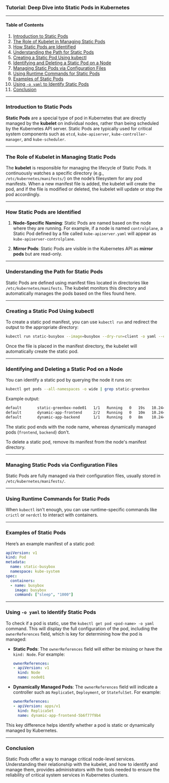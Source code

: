 ### Tutorial: Deep Dive into Static Pods in Kubernetes

---

#### Table of Contents
1. [Introduction to Static Pods](#introduction-to-static-pods)
2. [The Role of Kubelet in Managing Static Pods](#the-role-of-kubelet-in-managing-static-pods)
3. [How Static Pods are Identified](#how-static-pods-are-identified)
4. [Understanding the Path for Static Pods](#understanding-the-path-for-static-pods)
5. [Creating a Static Pod Using kubectl](#creating-a-static-pod-using-kubectl)
6. [Identifying and Deleting a Static Pod on a Node](#identifying-and-deleting-a-static-pod-on-a-node)
7. [Managing Static Pods via Configuration Files](#managing-static-pods-via-configuration-files)
8. [Using Runtime Commands for Static Pods](#using-runtime-commands-for-static-pods)
9. [Examples of Static Pods](#examples-of-static-pods)
10. [Using `-o yaml` to Identify Static Pods](#using-o-yaml-to-identify-static-pods)
11. [Conclusion](#conclusion)

---

### Introduction to Static Pods

**Static Pods** are a special type of pod in Kubernetes that are directly managed by the **kubelet** on individual nodes, rather than being scheduled by the Kubernetes API server. Static Pods are typically used for critical system components such as `etcd`, `kube-apiserver`, `kube-controller-manager`, and `kube-scheduler`.

---

### The Role of Kubelet in Managing Static Pods

The **kubelet** is responsible for managing the lifecycle of Static Pods. It continuously watches a specific directory (e.g., `/etc/kubernetes/manifests/`) on the node’s filesystem for any pod manifests. When a new manifest file is added, the kubelet will create the pod, and if the file is modified or deleted, the kubelet will update or stop the pod accordingly.

---

### How Static Pods are Identified

1. **Node-Specific Naming**: Static Pods are named based on the node where they are running. For example, if a node is named `controlplane`, a Static Pod defined by a file called `kube-apiserver.yaml` will appear as `kube-apiserver-controlplane`.

2. **Mirror Pods**: Static Pods are visible in the Kubernetes API as **mirror pods** but are read-only.

---

### Understanding the Path for Static Pods

Static Pods are defined using manifest files located in directories like `/etc/kubernetes/manifests`. The kubelet monitors this directory and automatically manages the pods based on the files found here.

---

### Creating a Static Pod Using kubectl

To create a static pod manifest, you can use `kubectl run` and redirect the output to the appropriate directory:

```bash
kubectl run static-busybox --image=busybox --dry-run=client -o yaml --command -- sleep 1000 > /etc/kubernetes/manifests/static-busybox.yaml
```

Once the file is placed in the manifest directory, the kubelet will automatically create the static pod.

---

### Identifying and Deleting a Static Pod on a Node

You can identify a static pod by querying the node it runs on:

```bash
kubectl get pods --all-namespaces -o wide | grep static-greenbox
```

Example output:
```bash
default       static-greenbox-node01   1/1   Running   0   19s   10.244.1.2   node01   <none>   <none>
default       dynamic-app-frontend     2/2   Running   0   10m   10.244.1.10  node01   <none>   <none>
default       dynamic-app-backend      1/1   Running   0   8m    10.244.1.12  node02   <none>   <none>
```
The static pod ends with the node name, whereas dynamically managed pods (`frontend`, `backend`) don't.

To delete a static pod, remove its manifest from the node's manifest directory.

---

### Managing Static Pods via Configuration Files

Static Pods are fully managed via their configuration files, usually stored in `/etc/kubernetes/manifests/`.

---

### Using Runtime Commands for Static Pods

When `kubectl` isn't enough, you can use runtime-specific commands like `crictl` or `nerdctl` to interact with containers.

---

### Examples of Static Pods

Here’s an example manifest of a static pod:

```yaml
apiVersion: v1
kind: Pod
metadata:
  name: static-busybox
  namespace: kube-system
spec:
  containers:
  - name: busybox
    image: busybox
    command: ["sleep", "1000"]
```

---

### Using `-o yaml` to Identify Static Pods

To check if a pod is static, use the `kubectl get pod <pod-name> -o yaml` command. This will display the full configuration of the pod, including the `ownerReferences` field, which is key for determining how the pod is managed:

- **Static Pods**: The `ownerReferences` field will either be missing or have the `kind: Node`. For example:

  ```yaml
  ownerReferences:
  - apiVersion: v1
    kind: Node
    name: node01
  ```

- **Dynamically Managed Pods**: The `ownerReferences` field will indicate a controller such as `ReplicaSet`, `Deployment`, or `StatefulSet`. For example:

  ```yaml
  ownerReferences:
  - apiVersion: apps/v1
    kind: ReplicaSet
    name: dynamic-app-frontend-5b6f77f9b4
  ```

This key difference helps identify whether a pod is static or dynamically managed by Kubernetes.

---

### Conclusion

Static Pods offer a way to manage critical node-level services. Understanding their relationship with the kubelet, and how to identify and manage them, provides administrators with the tools needed to ensure the reliability of critical system services in Kubernetes clusters.
